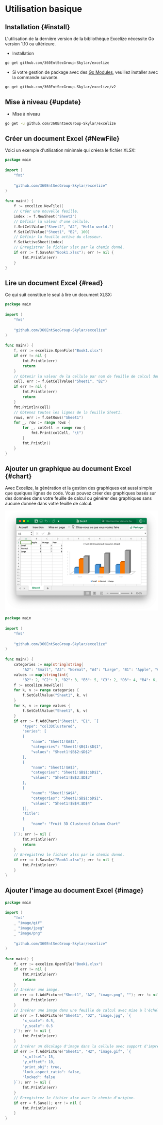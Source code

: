 # Utilisation basique

## Installation {#install}

L'utilisation de la dernière version de la bibliothèque Excelize nécessite Go version 1.10 ou ultérieure.

- Installation

```bash
go get github.com/360EntSecGroup-Skylar/excelize
```

- Si votre gestion de package avec des [Go Modules](https://blog.golang.org/using-go-modules), veuillez installer avec la commande suivante.

```bash
go get github.com/360EntSecGroup-Skylar/excelize/v2
```

## Mise à niveau {#update}

- Mise à niveau

```bash
go get -u github.com/360EntSecGroup-Skylar/excelize
```

## Créer un document Excel {#NewFile}

Voici un exemple d'utilisation minimale qui créera le fichier XLSX:

```go
package main

import (
    "fmt"

    "github.com/360EntSecGroup-Skylar/excelize"
)

func main() {
    f := excelize.NewFile()
    // Créer une nouvelle feuille.
    index := f.NewSheet("Sheet2")
    // Définir la valeur d'une cellule.
    f.SetCellValue("Sheet2", "A2", "Hello world.")
    f.SetCellValue("Sheet1", "B2", 100)
    // Définir la feuille active du classeur.
    f.SetActiveSheet(index)
    // Enregistrer le fichier xlsx par le chemin donné.
    if err := f.SaveAs("Book1.xlsx"); err != nil {
        fmt.Println(err)
    }
}
```

## Lire un document Excel {#read}

Ce qui suit constitue le seul à lire un document XLSX:

```go
package main

import (
    "fmt"

    "github.com/360EntSecGroup-Skylar/excelize"
)

func main() {
    f, err := excelize.OpenFile("Book1.xlsx")
    if err != nil {
        fmt.Println(err)
        return
    }
    // Obtenir la valeur de la cellule par nom de feuille de calcul donné et axe.
    cell, err := f.GetCellValue("Sheet1", "B2")
    if err != nil {
        fmt.Println(err)
        return
    }
    fmt.Println(cell)
    // Obtenez toutes les lignes de la feuille Sheet1.
    rows, err := f.GetRows("Sheet1")
    for _, row := range rows {
        for _, colCell := range row {
            fmt.Print(colCell, "\t")
        }
        fmt.Println()
    }
}
```

## Ajouter un graphique au document Excel {#chart}

Avec Excelize, la génération et la gestion des graphiques est aussi simple que quelques lignes de code. Vous pouvez créer des graphiques basés sur des données dans votre feuille de calcul ou générer des graphiques sans aucune donnée dans votre feuille de calcul.

<p align="center"><img width="770" src="../images/base.png" alt="Ajouter un graphique au document Excel"></p>

```go
package main

import (
    "fmt"

    "github.com/360EntSecGroup-Skylar/excelize"
)

func main() {
    categories := map[string]string{
        "A2": "Small", "A3": "Normal", "A4": "Large", "B1": "Apple", "C1": "Orange", "D1": "Pear"}
    values := map[string]int{
        "B2": 2, "C2": 3, "D2": 3, "B3": 5, "C3": 2, "D3": 4, "B4": 6, "C4": 7, "D4": 8}
    f := excelize.NewFile()
    for k, v := range categories {
        f.SetCellValue("Sheet1", k, v)
    }
    for k, v := range values {
        f.SetCellValue("Sheet1", k, v)
    }
    if err := f.AddChart("Sheet1", "E1", `{
        "type": "col3DClustered",
        "series": [
        {
            "name": "Sheet1!$A$2",
            "categories": "Sheet1!$B$1:$D$1",
            "values": "Sheet1!$B$2:$D$2"
        },
        {
            "name": "Sheet1!$A$3",
            "categories": "Sheet1!$B$1:$D$1",
            "values": "Sheet1!$B$3:$D$3"
        },
        {
            "name": "Sheet1!$A$4",
            "categories": "Sheet1!$B$1:$D$1",
            "values": "Sheet1!$B$4:$D$4"
        }],
        "title":
        {
            "name": "Fruit 3D Clustered Column Chart"
        }
    }`); err != nil {
        fmt.Println(err)
        return
    }
    // Enregistrez le fichier xlsx par le chemin donné.
    if err := f.SaveAs("Book1.xlsx"); err != nil {
        fmt.Println(err)
    }
}
```

## Ajouter l'image au document Excel {#image}

```go
package main

import (
    "fmt"
    _ "image/gif"
    _ "image/jpeg"
    _ "image/png"

    "github.com/360EntSecGroup-Skylar/excelize"
)

func main() {
    f, err := excelize.OpenFile("Book1.xlsx")
    if err != nil {
        fmt.Println(err)
        return
    }
    // Insérer une image.
    if err := f.AddPicture("Sheet1", "A2", "image.png", ""); err != nil {
        fmt.Println(err)
    }
    // Insérer une image dans une feuille de calcul avec mise à l'échelle.
    if err := f.AddPicture("Sheet1", "D2", "image.jpg", `{
        "x_scale": 0.5,
        "y_scale": 0.5
    }`); err != nil {
        fmt.Println(err)
    }
    // Insérer un décalage d'image dans la cellule avec support d'impression.
    if err := f.AddPicture("Sheet1", "H2", "image.gif", `{
        "x_offset": 15,
        "y_offset": 10,
        "print_obj": true,
        "lock_aspect_ratio": false,
        "locked": false
    }`); err != nil {
        fmt.Println(err)
    }
    // Enregistrez le fichier xlsx avec le chemin d'origine.
    if err = f.Save(); err != nil {
        fmt.Println(err)
    }
}
```